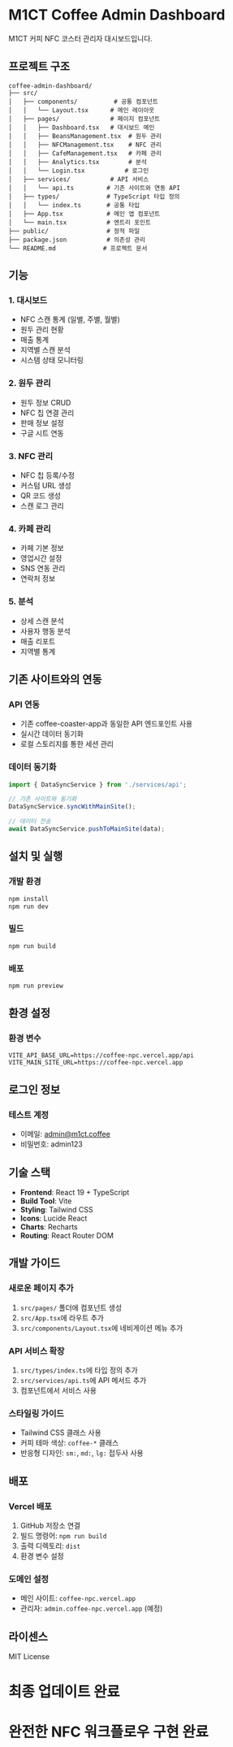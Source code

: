 # M1CT Coffee Admin Dashboard

M1CT 커피 NFC 코스터 관리자 대시보드입니다.

## 프로젝트 구조

```
coffee-admin-dashboard/
├── src/
│   ├── components/          # 공통 컴포넌트
│   │   └── Layout.tsx      # 메인 레이아웃
│   ├── pages/              # 페이지 컴포넌트
│   │   ├── Dashboard.tsx   # 대시보드 메인
│   │   ├── BeansManagement.tsx  # 원두 관리
│   │   ├── NFCManagement.tsx    # NFC 관리
│   │   ├── CafeManagement.tsx   # 카페 관리
│   │   ├── Analytics.tsx        # 분석
│   │   └── Login.tsx           # 로그인
│   ├── services/           # API 서비스
│   │   └── api.ts         # 기존 사이트와 연동 API
│   ├── types/             # TypeScript 타입 정의
│   │   └── index.ts       # 공통 타입
│   ├── App.tsx            # 메인 앱 컴포넌트
│   └── main.tsx           # 엔트리 포인트
├── public/                # 정적 파일
├── package.json           # 의존성 관리
└── README.md             # 프로젝트 문서
```

## 기능

### 1. 대시보드
- NFC 스캔 통계 (일별, 주별, 월별)
- 원두 관리 현황
- 매출 통계
- 지역별 스캔 분석
- 시스템 상태 모니터링

### 2. 원두 관리
- 원두 정보 CRUD
- NFC 칩 연결 관리
- 판매 정보 설정
- 구글 시트 연동

### 3. NFC 관리
- NFC 칩 등록/수정
- 커스텀 URL 생성
- QR 코드 생성
- 스캔 로그 관리

### 4. 카페 관리
- 카페 기본 정보
- 영업시간 설정
- SNS 연동 관리
- 연락처 정보

### 5. 분석
- 상세 스캔 분석
- 사용자 행동 분석
- 매출 리포트
- 지역별 통계

## 기존 사이트와의 연동

### API 연동
- 기존 coffee-coaster-app과 동일한 API 엔드포인트 사용
- 실시간 데이터 동기화
- 로컬 스토리지를 통한 세션 관리

### 데이터 동기화
```typescript
import { DataSyncService } from './services/api';

// 기존 사이트와 동기화
DataSyncService.syncWithMainSite();

// 데이터 전송
await DataSyncService.pushToMainSite(data);
```

## 설치 및 실행

### 개발 환경
```bash
npm install
npm run dev
```

### 빌드
```bash
npm run build
```

### 배포
```bash
npm run preview
```

## 환경 설정

### 환경 변수
```env
VITE_API_BASE_URL=https://coffee-npc.vercel.app/api
VITE_MAIN_SITE_URL=https://coffee-npc.vercel.app
```

## 로그인 정보

### 테스트 계정
- 이메일: admin@m1ct.coffee
- 비밀번호: admin123

## 기술 스택

- **Frontend**: React 19 + TypeScript
- **Build Tool**: Vite
- **Styling**: Tailwind CSS
- **Icons**: Lucide React
- **Charts**: Recharts
- **Routing**: React Router DOM

## 개발 가이드

### 새로운 페이지 추가
1. `src/pages/` 폴더에 컴포넌트 생성
2. `src/App.tsx`에 라우트 추가
3. `src/components/Layout.tsx`에 네비게이션 메뉴 추가

### API 서비스 확장
1. `src/types/index.ts`에 타입 정의 추가
2. `src/services/api.ts`에 API 메서드 추가
3. 컴포넌트에서 서비스 사용

### 스타일링 가이드
- Tailwind CSS 클래스 사용
- 커피 테마 색상: `coffee-*` 클래스
- 반응형 디자인: `sm:`, `md:`, `lg:` 접두사 사용

## 배포

### Vercel 배포
1. GitHub 저장소 연결
2. 빌드 명령어: `npm run build`
3. 출력 디렉토리: `dist`
4. 환경 변수 설정

### 도메인 설정
- 메인 사이트: `coffee-npc.vercel.app`
- 관리자: `admin.coffee-npc.vercel.app` (예정)

## 라이센스

MIT License
# 최종 업데이트 완료
# 완전한 NFC 워크플로우 구현 완료

